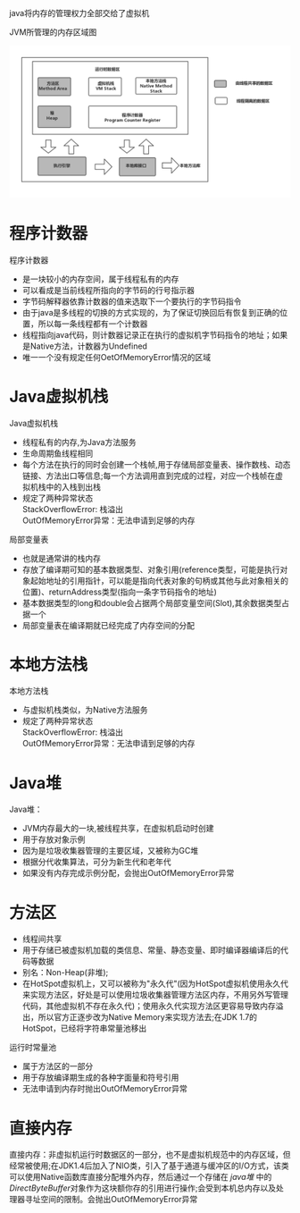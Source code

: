 
<!-- # JVM运行时数据区 -->

java将内存的管理权力全部交给了虚拟机


JVM所管理的内存区域图

![mode](https://raw.githubusercontent.com/FameLsy/Images/master/javamode/mode.png)

# 程序计数器

程序计数器
- 是一块较小的内存空间，属于线程私有的内存
- 可以看成是当前线程所指向的字节码的行号指示器
- 字节码解释器依靠计数器的值来选取下一个要执行的字节码指令
- 由于java是多线程的切换的方式实现的，为了保证切换回后有恢复到正确的位置，所以每一条线程都有一个计数器
- 线程指向java代码，则计数器记录正在执行的虚拟机字节码指令的地址；如果是Native方法，计数器为Undefined
- 唯一一个没有规定任何OetOfMemoryError情况的区域

# Java虚拟机栈

Java虚拟机栈
- 线程私有的内存,为Java方法服务
- 生命周期鱼线程相同
- 每个方法在执行的同时会创建一个栈帧,用于存储局部变量表、操作数栈、动态链接、方法出口等信息;每一个方法调用直到完成的过程，对应一个栈帧在虚拟机栈中的入栈到出栈
- 规定了两种异常状态  
    StackOverflowError: 栈溢出  
    OutOfMemoryError异常：无法申请到足够的内存  

局部变量表
- 也就是通常讲的栈内存
- 存放了编译期可知的基本数据类型、对象引用(reference类型，可能是执行对象起始地址的引用指针，可以能是指向代表对象的句柄或其他与此对象相关的位置)、returnAddress类型(指向一条字节码指令的地址)
- 基本数据类型的long和double会占据两个局部变量空间(Slot),其余数据类型占据一个
- 局部变量表在编译期就已经完成了内存空间的分配

# 本地方法栈

本地方法栈
- 与虚拟机栈类似，为Native方法服务
- 规定了两种异常状态  
    StackOverflowError: 栈溢出  
    OutOfMemoryError异常：无法申请到足够的内存  

# Java堆

Java堆：
- JVM内存最大的一块,被线程共享，在虚拟机启动时创建
- 用于存放对象示例
- 因为是垃圾收集器管理的主要区域，又被称为GC堆
- 根据分代收集算法，可分为新生代和老年代
- 如果没有内存完成示例分配，会抛出OutOfMemoryError异常

# 方法区
- 线程间共享
- 用于存储已被虚拟机加载的类信息、常量、静态变量、即时编译器编译后的代码等数据
- 别名：Non-Heap(非堆);
- 在HotSpot虚拟机上，又可以被称为"永久代"(因为HotSpot虚拟机使用永久代来实现方法区，好处是可以使用垃圾收集器管理方法区内存，不用另外写管理代码，其他虚拟机不存在永久代)；使用永久代实现方法区更容易导致内存溢出，所以官方正逐步改为Native Memory来实现方法去;在JDK 1.7的HotSpot，已经将字符串常量池移出


运行时常量池
- 属于方法区的一部分
- 用于存放编译期生成的各种字面量和符号引用
- 无法申请到内存时抛出OutOfMemoryError异常

# 直接内存

 直接内存：非虚拟机运行时数据区的一部分，也不是虚拟机规范中的内存区域，但经常被使用;在JDK1.4后加入了NIO类，引入了基于通道与缓冲区的I/O方式，该类可以使用Native函数库直接分配堆外内存，然后通过一个存储在 *java堆* 中的 *DirectByteBuffer*对象作为这块额你存的引用进行操作;会受到本机总内存以及处理器寻址空间的限制。会抛出OutOfMemoryError异常

